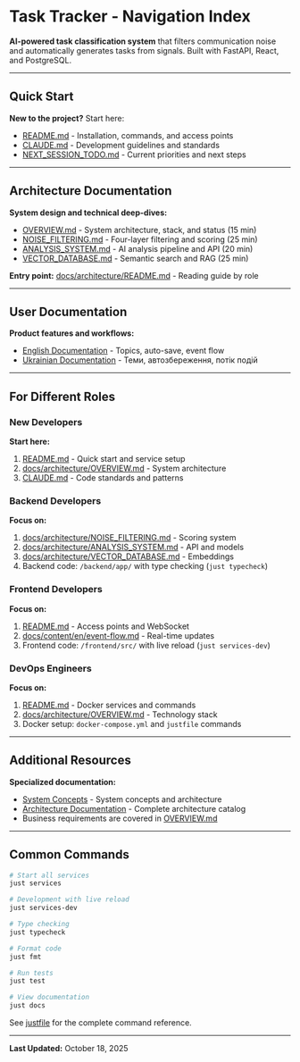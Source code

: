 # Task Tracker - Navigation Index

**AI-powered task classification system** that filters communication noise and automatically generates tasks from signals. Built with FastAPI, React, and PostgreSQL.

---

## Quick Start

**New to the project?** Start here:

- [README.md](./README.md) - Installation, commands, and access points
- [CLAUDE.md](./CLAUDE.md) - Development guidelines and standards
- [NEXT_SESSION_TODO.md](./NEXT_SESSION_TODO.md) - Current priorities and next steps

---

## Architecture Documentation

**System design and technical deep-dives:**

- [OVERVIEW.md](./docs/architecture/OVERVIEW.md) - System architecture, stack, and status (15 min)
- [NOISE_FILTERING.md](./docs/architecture/NOISE_FILTERING.md) - Four-layer filtering and scoring (25 min)
- [ANALYSIS_SYSTEM.md](./docs/architecture/ANALYSIS_SYSTEM.md) - AI analysis pipeline and API (20 min)
- [VECTOR_DATABASE.md](./docs/architecture/VECTOR_DATABASE.md) - Semantic search and RAG (25 min)

**Entry point:** [docs/architecture/README.md](./docs/architecture/README.md) - Reading guide by role

---

## User Documentation

**Product features and workflows:**

- [English Documentation](./docs/content/en/index.md) - Topics, auto-save, event flow
- [Ukrainian Documentation](./docs/content/uk/index.md) - Теми, автозбереження, потік подій

---

## For Different Roles

### New Developers
**Start here:**
1. [README.md](./README.md) - Quick start and service setup
2. [docs/architecture/OVERVIEW.md](./docs/architecture/OVERVIEW.md) - System architecture
3. [CLAUDE.md](./CLAUDE.md) - Code standards and patterns

### Backend Developers
**Focus on:**
1. [docs/architecture/NOISE_FILTERING.md](./docs/architecture/NOISE_FILTERING.md) - Scoring system
2. [docs/architecture/ANALYSIS_SYSTEM.md](./docs/architecture/ANALYSIS_SYSTEM.md) - API and models
3. [docs/architecture/VECTOR_DATABASE.md](./docs/architecture/VECTOR_DATABASE.md) - Embeddings
4. Backend code: `/backend/app/` with type checking (`just typecheck`)

### Frontend Developers
**Focus on:**
1. [README.md](./README.md) - Access points and WebSocket
2. [docs/content/en/event-flow.md](./docs/content/en/event-flow.md) - Real-time updates
3. Frontend code: `/frontend/src/` with live reload (`just services-dev`)

### DevOps Engineers
**Focus on:**
1. [README.md](./README.md) - Docker services and commands
2. [docs/architecture/OVERVIEW.md](./docs/architecture/OVERVIEW.md) - Technology stack
3. Docker setup: `docker-compose.yml` and `justfile` commands

---

## Additional Resources

**Specialized documentation:**

- [System Concepts](./docs/architecture/OVERVIEW.md) - System concepts and architecture
- [Architecture Documentation](./docs/architecture/README.md) - Complete architecture catalog
- Business requirements are covered in [OVERVIEW.md](./docs/architecture/OVERVIEW.md#user-requirements)

---

## Common Commands

```bash
# Start all services
just services

# Development with live reload
just services-dev

# Type checking
just typecheck

# Format code
just fmt

# Run tests
just test

# View documentation
just docs
```

See [justfile](./justfile) for the complete command reference.

---

**Last Updated:** October 18, 2025
